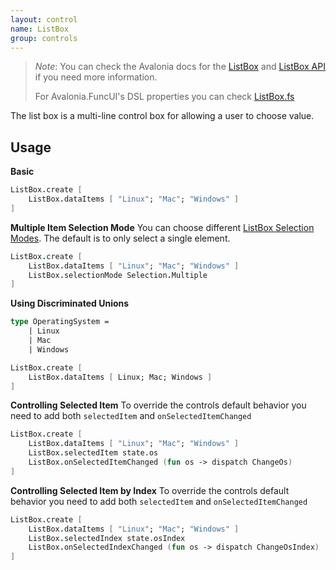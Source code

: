 ```yaml
---
layout: control
name: ListBox
group: controls
---
```

[ListBox]: https://docs.avaloniaui.net/docs/controls/listbox
[ListBox API]: http://reference.avaloniaui.net/api/Avalonia.Controls/ListBox/
[ListBox.fs]: https://github.com/fsprojects/Avalonia.FuncUI/blob/master/src/Avalonia.FuncUI.DSL/ListBox.fs
[ListBox Selection Modes]: https://docs.avaloniaui.net/docs/controls/listbox#selectionmode

> *Note*: You can check the Avalonia docs for the [ListBox] and [ListBox API] if you need more information.
>
> For Avalonia.FuncUI's DSL properties you can check [ListBox.fs]

The list box is a multi-line control box for allowing a user to choose value.

## Usage

**Basic**
```fsharp
ListBox.create [
    ListBox.dataItems [ "Linux"; "Mac"; "Windows" ]
]
```

**Multiple Item Selection Mode**
You can choose different [ListBox Selection Modes]. The default is to only select a single element.
```fsharp
ListBox.create [
    ListBox.dataItems [ "Linux"; "Mac"; "Windows" ]
    ListBox.selectionMode Selection.Multiple
]
```

**Using Discriminated Unions**
```fsharp
type OperatingSystem =
    | Linux
    | Mac
    | Windows

ListBox.create [
    ListBox.dataItems [ Linux; Mac; Windows ]
]
```

**Controlling Selected Item**
To override the controls default behavior you need to add both `selectedItem` and `onSelectedItemChanged`
```fsharp
ListBox.create [
    ListBox.dataItems [ "Linux"; "Mac"; "Windows" ]
    ListBox.selectedItem state.os
    ListBox.onSelectedItemChanged (fun os -> dispatch ChangeOs)
]
```

**Controlling Selected Item by Index**
To override the controls default behavior you need to add both `selectedItem` and `onSelectedItemChanged`
```fsharp
ListBox.create [
    ListBox.dataItems [ "Linux"; "Mac"; "Windows" ]
    ListBox.selectedIndex state.osIndex
    ListBox.onSelectedIndexChanged (fun os -> dispatch ChangeOsIndex)
]
```
